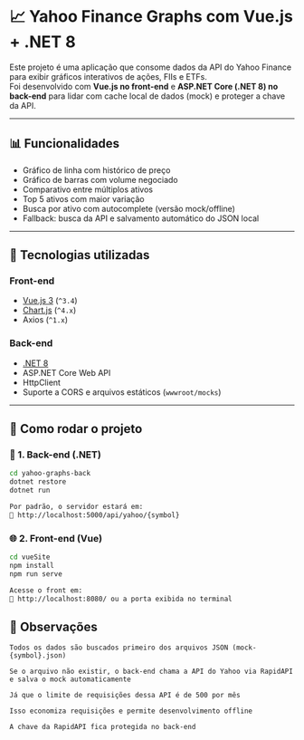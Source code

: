 # 📈 Yahoo Finance Graphs com Vue.js + .NET 8

Este projeto é uma aplicação que consome dados da API do Yahoo Finance para exibir gráficos interativos de ações, FIIs e ETFs.  
Foi desenvolvido com **Vue.js no front-end** e **ASP.NET Core (.NET 8) no back-end** para lidar com cache local de dados (mock) e proteger a chave da API.

---

## 📊 Funcionalidades

- Gráfico de linha com histórico de preço
- Gráfico de barras com volume negociado
- Comparativo entre múltiplos ativos
- Top 5 ativos com maior variação
- Busca por ativo com autocomplete (versão mock/offline)
- Fallback: busca da API e salvamento automático do JSON local

---

## 🧰 Tecnologias utilizadas

### Front-end
- [Vue.js 3](https://vuejs.org/) (`^3.4`)
- [Chart.js](https://www.chartjs.org/) (`^4.x`)
- Axios (`^1.x`)

### Back-end
- [.NET 8](https://dotnet.microsoft.com/en-us/download/dotnet/6.0)
- ASP.NET Core Web API
- HttpClient
- Suporte a CORS e arquivos estáticos (`wwwroot/mocks`)

---

## 🚀 Como rodar o projeto

### 🔧 1. Back-end (.NET)

```bash
cd yahoo-graphs-back
dotnet restore
dotnet run

Por padrão, o servidor estará em:
📍 http://localhost:5000/api/yahoo/{symbol}
```
### 🌐 2. Front-end (Vue)
```bash
cd vueSite
npm install
npm run serve

Acesse o front em:
📍 http://localhost:8080/ ou a porta exibida no terminal
```

## 🧠 Observações

    Todos os dados são buscados primeiro dos arquivos JSON (mock-{symbol}.json)

    Se o arquivo não existir, o back-end chama a API do Yahoo via RapidAPI e salva o mock automaticamente

    Já que o limite de requisições dessa API é de 500 por mês 

    Isso economiza requisições e permite desenvolvimento offline

    A chave da RapidAPI fica protegida no back-end
